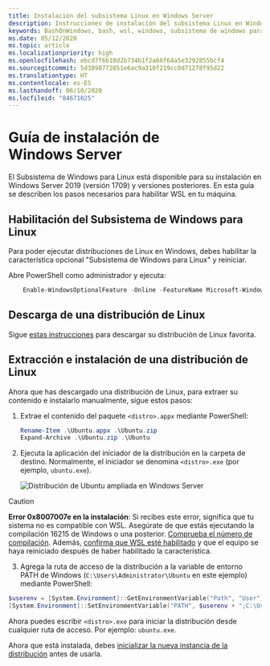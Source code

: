 ```yaml
---
title: Instalación del subsistema Linux en Windows Server
description: Instrucciones de instalación del subsistema Linux en Windows Server.
keywords: BashOnWindows, bash, wsl, windows, subsistema de windows para linux, subsistemawindows, ubuntu, windows server
ms.date: 05/12/2020
ms.topic: article
ms.localizationpriority: high
ms.openlocfilehash: ebcd7f6b10d2b734b1f2a66f64a5e3292855bcf4
ms.sourcegitcommit: 5d3898772851e6ac9a310f219cc0d71278f95d22
ms.translationtype: HT
ms.contentlocale: es-ES
ms.lasthandoff: 06/10/2020
ms.locfileid: "84671025"
---
```

# <a name="windows-server-installation-guide"></a>Guía de instalación de Windows Server

El Subsistema de Windows para Linux está disponible para su instalación en Windows Server 2019 (versión 1709) y versiones posteriores. En esta guía se describen los pasos necesarios para habilitar WSL en tu máquina.

## <a name="enable-the-windows-subsystem-for-linux"></a>Habilitación del Subsistema de Windows para Linux

Para poder ejecutar distribuciones de Linux en Windows, debes habilitar la característica opcional "Subsistema de Windows para Linux" y reiniciar.

Abre PowerShell como administrador y ejecuta:

```powershell
    Enable-WindowsOptionalFeature -Online -FeatureName Microsoft-Windows-Subsystem-Linux

```

## <a name="download-a-linux-distribution"></a>Descarga de una distribución de Linux

Sigue [estas instrucciones](install-manual.md) para descargar su distribución de Linux favorita.

## <a name="extract-and-install-a-linux-distribution"></a>Extracción e instalación de una distribución de Linux

Ahora que has descargado una distribución de Linux, para extraer su contenido e instalarlo manualmente, sigue estos pasos:

1. Extrae el contenido del paquete `<distro>.appx` mediante PowerShell:

    ```powershell
    Rename-Item .\Ubuntu.appx .\Ubuntu.zip
    Expand-Archive .\Ubuntu.zip .\Ubuntu
    ```

2. Ejecuta la aplicación del iniciador de la distribución en la carpeta de destino. Normalmente, el iniciador se denomina `<distro>.exe` (por ejemplo, `ubuntu.exe`).

    ![Distribución de Ubuntu ampliada en Windows Server](media/server-appx-expand.png)

> [!CAUTION]
> **Error 0x8007007e en la instalación**: Si recibes este error, significa que tu sistema no es compatible con WSL. Asegúrate de que estás ejecutando la compilación 16215 de Windows o una posterior. [Comprueba el número de compilación](troubleshooting.md#check-your-build-number). Además, [confirma que WSL esté habilitado](troubleshooting.md#confirm-wsl-is-enabled) y que el equipo se haya reiniciado después de haber habilitado la característica.  

3. Agrega la ruta de acceso de la distribución a la variable de entorno PATH de Windows (`C:\Users\Administrator\Ubuntu` en este ejemplo) mediante PowerShell:

```powershell
$userenv = [System.Environment]::GetEnvironmentVariable("Path", "User")
[System.Environment]::SetEnvironmentVariable("PATH", $userenv + ";C:\Users\Administrator\Ubuntu", "User")
```

Ahora puedes escribir `<distro>.exe` para iniciar la distribución desde cualquier ruta de acceso. Por ejemplo: `ubuntu.exe`.

Ahora que está instalada, debes [inicializar la nueva instancia de la distribución](initialize-distro.md) antes de usarla.
